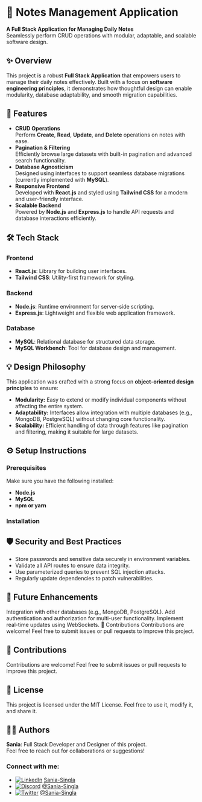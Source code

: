# 📝 Notes Management Application  

**A Full Stack Application for Managing Daily Notes**  
Seamlessly perform CRUD operations with modular, adaptable, and scalable software design.

## ✨ Overview  
This project is a robust **Full Stack Application** that empowers users to manage their daily notes effectively. Built with a focus on **software engineering principles**, it demonstrates how thoughtful design can enable modularity, database adaptability, and smooth migration capabilities.

## 🌟 Features  
- **CRUD Operations**  
  Perform **Create**, **Read**, **Update**, and **Delete** operations on notes with ease.  
- **Pagination & Filtering**  
  Efficiently browse large datasets with built-in pagination and advanced search functionality.  
- **Database Agnosticism**  
  Designed using interfaces to support seamless database migrations (currently implemented with **MySQL**).  
- **Responsive Frontend**  
  Developed with **React.js** and styled using **Tailwind CSS** for a modern and user-friendly interface.  
- **Scalable Backend**  
  Powered by **Node.js** and **Express.js** to handle API requests and database interactions efficiently.  

## 🛠️ Tech Stack  

### Frontend  
- **React.js**: Library for building user interfaces.  
- **Tailwind CSS**: Utility-first framework for styling.  

### Backend  
- **Node.js**: Runtime environment for server-side scripting.  
- **Express.js**: Lightweight and flexible web application framework.  

### Database  
- **MySQL**: Relational database for structured data storage.  
- **MySQL Workbench**: Tool for database design and management.  

## 💡 Design Philosophy  
This application was crafted with a strong focus on **object-oriented design principles** to ensure:  
- **Modularity:** Easy to extend or modify individual components without affecting the entire system.  
- **Adaptability:** Interfaces allow integration with multiple databases (e.g., MongoDB, PostgreSQL) without changing core functionality.  
- **Scalability:** Efficient handling of data through features like pagination and filtering, making it suitable for large datasets.  

## ⚙️ Setup Instructions  

### Prerequisites  
Make sure you have the following installed:  
- **Node.js**  
- **MySQL**  
- **npm or yarn**  

### Installation  




## 🛡️ Security and Best Practices
-  Store passwords and sensitive data securely in environment variables.
- Validate all API routes to ensure data integrity.
- Use parameterized queries to prevent SQL injection attacks.
- Regularly update dependencies to patch vulnerabilities.

## 🚀 Future Enhancements
Integration with other databases (e.g., MongoDB, PostgreSQL).
Add authentication and authorization for multi-user functionality.
Implement real-time updates using WebSockets.
🙌 Contributions
Contributions are welcome! Feel free to submit issues or pull requests to improve this project.

## 🙌 Contributions
Contributions are welcome! Feel free to submit issues or pull requests to improve this project.

## 📄 License
This project is licensed under the MIT License.
Feel free to use it, modify it, and share it.

## 🧑‍💻 Authors  
**Sania**: Full Stack Developer and Designer of this project.  
Feel free to reach out for collaborations or suggestions!

### Connect with me:
- [![LinkedIn](https://upload.wikimedia.org/wikipedia/commons/5/58/LinkedIn_Logo_2013.png)](https://www.linkedin.com/in/sania-singla) [Sania-Singla](https://www.linkedin.com/in/sania-singla)
- [![Discord](https://upload.wikimedia.org/wikipedia/commons/9/9f/Discord_Logo_2023_black.svg)](https://discord.com/users/YourDiscordID) [@Sania-Singla](https://discord.com/users/YourDiscordID)
- [![Twitter](https://upload.wikimedia.org/wikipedia/commons/0/0b/Twitter_Logo_2012.svg)](https://x.com/sania_singla) [@Sania-Singla](https://x.com/sania_singla)




<!-- LinkedIn Icon -->
<a href="https://www.linkedin.com/in/sania-singla" target="_blank">
  <i class="fa-brands fa-linkedin"></i>
</a>

<!-- Discord Icon -->
<a href="https://discord.com/channels/@sania_singla" target="_blank">
  <i class="fa-brands fa-discord"></i>
</a>

<!-- Twitter Icon -->
<a href="https://x.com/sania_singla" target="_blank">
  <i class="fa-brands fa-square-x-twitter"></i>
</a>
